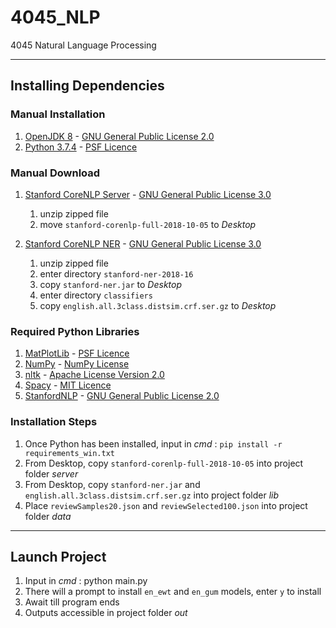 # 4045_NLP

4045 Natural Language Processing

---

## Installing Dependencies

### Manual Installation

1. [OpenJDK 8](https://adoptopenjdk.net/) - [GNU General Public License 2.0](https://openjdk.java.net/legal/gplv2+ce.html)
2. [Python 3.7.4](https://www.python.org/downloads/) - [PSF Licence](https://docs.python.org/3/license.html)

### Manual Download

1. [Stanford CoreNLP Server](https://stanfordnlp.github.io/CoreNLP/index.html#download) - [GNU General Public License 3.0](http://www.gnu.org/licenses/gpl-3.0.html)

   1. unzip zipped file
   2. move `stanford-corenlp-full-2018-10-05` to _Desktop_

2. [Stanford CoreNLP NER](https://nlp.stanford.edu/software/CRF-NER.html) - [GNU General Public License 3.0](http://www.gnu.org/licenses/gpl-3.0.html)

   1. unzip zipped file
   2. enter directory `stanford-ner-2018-16`
   3. copy `stanford-ner.jar` to _Desktop_
   4. enter directory `classifiers`
   5. copy `english.all.3class.distsim.crf.ser.gz` to _Desktop_

### Required Python Libraries

1. [MatPlotLib](https://matplotlib.org/) - [PSF Licence](https://docs.python.org/3/license.html)
2. [NumPy](https://numpy.org/) - [NumPy License](https://numpy.org/license.html)
3. [nltk](https://www.nltk.org) - [Apache License Version 2.0](www.apache.org/licenses/LICENSE-2.0)
4. [Spacy](https://stanfordnlp.github.io/stanfordnlp/index.html#get-started) - [MIT Licence](https://github.com/explosion/spaCy/blob/master/LICENSE)
5. [StanfordNLP](https://stanfordnlp.github.io/stanfordnlp/index.html#get-started) - [GNU General Public License 2.0](https://www.apache.org/licenses/LICENSE-2.0)

### Installation Steps

1. Once Python has been installed, input in _cmd_ : `pip install -r requirements_win.txt`
2. From Desktop, copy `stanford-corenlp-full-2018-10-05` into project folder _server_
3. From Desktop, copy `stanford-ner.jar` and `english.all.3class.distsim.crf.ser.gz` into project folder _lib_
4. Place `reviewSamples20.json` and `reviewSelected100.json` into project folder _data_

---

## Launch Project

1. Input in _cmd_ : python main.py
2. There will a prompt to install `en_ewt` and `en_gum` models, enter `y` to install
3. Await till program ends
4. Outputs accessible in project folder _out_
